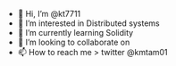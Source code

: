 - 👋 Hi, I’m @kt7711
- 👀 I’m interested in Distributed systems
- 🌱 I’m currently learning Solidity
- 💞️ I’m looking to collaborate on 
- 📫 How to reach me > twitter @kmtam01

<!---
kt7711/kt7711 is a ✨ special ✨ repository because its `README.md` (this file) appears on your GitHub profile.
You can click the Preview link to take a look at your changes.
--->
